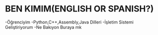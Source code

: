 # BEN KIMIM(ENGLISH OR SPANISH?)




-Öğrenciyim
-Python,C++,Assembly,Java Dilleri
-İşletim Sistemi Geliştiriyorum
-Ne Bakıyon Buraya mk
